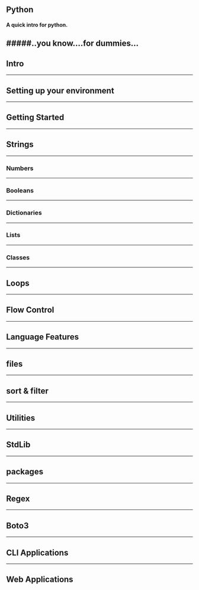 ## Python
#### A quick intro for python.
#####..you know....for dummies...
---
## Intro
---
## Setting up your environment
___
## Getting Started
---
## Strings
---
### Numbers
---
### Booleans
---
### Dictionaries
---
### Lists
---
### Classes
---
## Loops
---
## Flow Control
---
## Language Features
---
## files
---
## sort & filter
---
## Utilities
---
## StdLib
---
## packages
---
## Regex
---
## Boto3
---
## CLI Applications
---
## Web Applications
